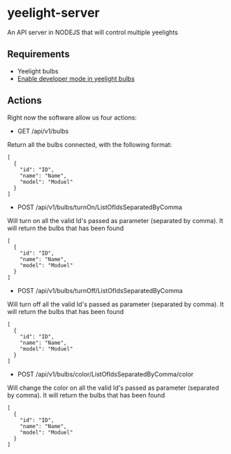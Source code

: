 # yeelight-server
An API server in NODEJS that will control multiple yeelights

## Requirements

- Yeelight bulbs
- [Enable developer mode in yeelight bulbs](http://www.yeelight.com/en_US/developer)

## Actions

Right now the software allow us four actions:

- GET /api/v1/bulbs

Return all the bulbs connected, with the following format:

    [
      {
        "id": "ID",
        "name": "Name",
        "model": "Moduel"
      }
    ]

- POST /api/v1/bulbs/turnOn/ListOfIdsSeparatedByComma

Will turn on all the valid Id's passed as parameter (separated by comma). It will return the bulbs that has been found

    [
      {
        "id": "ID",
        "name": "Name",
        "model": "Moduel"
      }
    ]

- POST /api/v1/bulbs/turnOff/ListOfIdsSeparatedByComma

Will turn off all the valid Id's passed as parameter (separated by comma). It will return the bulbs that has been found

    [
      {
        "id": "ID",
        "name": "Name",
        "model": "Moduel"
      }
    ]

- POST /api/v1/bulbs/color/ListOfIdsSeparatedByComma/color

Will change the color on all the valid Id's passed as parameter (separated by comma). It will return the bulbs that has been found

    [
      {
        "id": "ID",
        "name": "Name",
        "model": "Moduel"
      }
    ]
